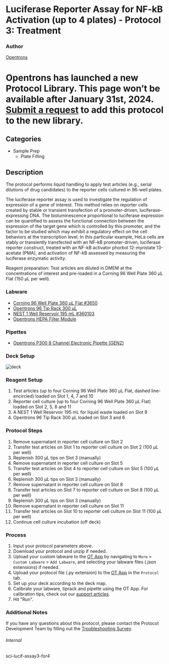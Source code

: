 # Luciferase Reporter Assay for NF-kB Activation (up to 4 plates) - Protocol 3: Treatment


### Author
[Opentrons](https://opentrons.com/)



# Opentrons has launched a new Protocol Library. This page won’t be available after January 31st, 2024. [Submit a request](https://docs.google.com/forms/d/e/1FAIpQLSdYYp9QCKow4nn0KlCVsMS3HX0eJ0N9O7-erajKvcpT0lWbSg/viewform) to add this protocol to the new library.

## Categories
* Sample Prep
	* Plate Filling


## Description
The protocol performs liquid handling to apply test articles (e.g., serial dilutions of drug candidates) to the reporter cells cultured in 96-well plates.

The luciferase reporter assay is used to investigate the regulation of expression of a gene of interest. This method relies on reporter cells created by stable or transient transfection of a promoter-driven, luciferase-expressing DNA. The bioluminescence proportional to luciferase expression can be quantified to assess the functional connection between the expression of the target gene which is controlled by this promoter, and the factor to be studied which may exhibit a regulatory effect on the cell behaviors at the transcription level. In this particular example, HeLa cells are stably or transiently transfected with an NF-kB promoter-driven, luciferase reporter construct, treated with an NF-kB activator phorbol 12-myristate 13-acetate (PMA), and activation of NF-kB assessed by measuring the luciferase enzymatic activity.

Reagent preparation:
Test articles are diluted in DMEM at the concentrations of interest and pre-loaded in a Corning 96 Well Plate 360 µL Flat (150 μL per well).


### Labware
* [Corning 96 Well Plate 360 µL Flat #3650](https://ecatalog.corning.com/life-sciences/b2c/US/en/Microplates/Assay-Microplates/96-Well-Microplates/Corning%C2%AE-96-well-Solid-Black-and-White-Polystyrene-Microplates/p/corning96WellSolidBlackAndWhitePolystyreneMicroplates)
* [Opentrons 96 Tip Rack 300 µL](https://shop.opentrons.com/collections/opentrons-tips/products/opentrons-300ul-tips)
* [NEST 1 Well Reservoir 195 mL #360103](http://www.cell-nest.com/page94?_l=en&product_id=102)
* [Opentrons HEPA Filter Module](https://opentrons.com/products/modules/hepa/)


### Pipettes
* [Opentrons P300 8 Channel Electronic Pipette (GEN2)](https://shop.opentrons.com/8-channel-electronic-pipette/)


### Deck Setup
![deck](https://opentrons-protocol-library-website.s3.amazonaws.com/custom-README-images/sci-lucif-assay3-for4/deck.png)


### Reagent Setup
1. Test articles (up to four Corning 96 Well Plate 360 µL Flat, dashed line-encircled) loaded on Slot 1, 4, 7 and 10
2. Reporter cell culture (up to four Corning 96 Well Plate 360 µL Flat) loaded on Slot 2, 5, 8 and 11
3. A NEST 1 Well Reservoir 195 mL for liquid waste loaded on Slot 9
4. Opentrons 96 Tip Rack 300 µL loaded on Slot 3 and 6


### Protocol Steps
1. Remove supernatant in reporter cell culture on Slot 2
2. Transfer test articles on Slot 1 to reporter cell culture on Slot 2 (100 μL per well)
3. Replenish 300 µL tips on Slot 3 (manually)
4. Remove supernatant in reporter cell culture on Slot 5
5. Transfer test articles on Slot 4 to reporter cell culture on Slot 5 (100 μL per well)
6. Replenish 300 µL tips on Slot 3 (manually)
7. Remove supernatant in reporter cell culture on Slot 8
8. Transfer test articles on Slot 7 to reporter cell culture on Slot 8 (100 μL per well)
9. Replenish 300 µL tips on Slot 3 (manually)
10. Remove supernatant in reporter cell culture on Slot 11
11. Transfer test articles on Slot 10 to reporter cell culture on Slot 11 (100 μL per well)
12. Continue cell culture incubation (off deck)


### Process
1. Input your protocol parameters above.
2. Download your protocol and unzip if needed.
3. Upload your custom labware to the [OT App](https://opentrons.com/ot-app) by navigating to `More` > `Custom Labware` > `Add Labware`, and selecting your labware files (.json extensions) if needed.
4. Upload your protocol file (.py extension) to the [OT App](https://opentrons.com/ot-app) in the `Protocol` tab.
5. Set up your deck according to the deck map.
6. Calibrate your labware, tiprack and pipette using the OT App. For calibration tips, check out our [support articles](https://support.opentrons.com/en/collections/1559720-guide-for-getting-started-with-the-ot-2).
7. Hit "Run".


### Additional Notes
If you have any questions about this protocol, please contact the Protocol Development Team by filling out the [Troubleshooting Survey](https://protocol-troubleshooting.paperform.co/).


###### Internal
sci-lucif-assay3-for4
